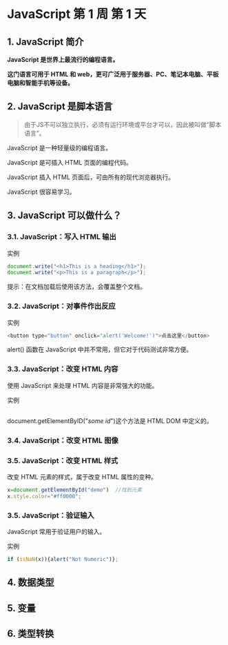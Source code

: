 # JavaScript 第 1 周 第 1 天

## 1. JavaScript 简介

**JavaScript 是世界上最流行的编程语言。**

**这门语言可用于 HTML 和 web，更可广泛用于服务器、PC、笔记本电脑、平板电脑和智能手机等设备。**

## 2. JavaScript 是脚本语言

> 由于JS不可以独立执行，必须有运行环境或平台才可以，因此被叫做“脚本语言”。

JavaScript 是一种轻量级的编程语言。

JavaScript 是可插入 HTML 页面的编程代码。

JavaScript 插入 HTML 页面后，可由所有的现代浏览器执行。

JavaScript 很容易学习。

## 3. JavaScript 可以做什么？

### 3.1. JavaScript：写入 HTML 输出

实例

```js
document.write("<h1>This is a heading</h1>");
document.write("<p>This is a paragraph</p>");
```

提示：在文档加载后使用该方法，会覆盖整个文档。

### 3.2. JavaScript：对事件作出反应

实例

```js
<button type="button" onclick="alert('Welcome!')">点击这里</button>
```

alert() 函数在 JavaScript 中并不常用，但它对于代码测试非常方便。

### 3.3. JavaScript：改变 HTML 内容

使用 JavaScript 来处理 HTML 内容是非常强大的功能。

实例

```

```

 document.getElementByID("*some id*")这个方法是 HTML DOM 中定义的。

### 3.4. JavaScript：改变 HTML 图像



### 3.5. JavaScript：改变 HTML 样式

改变 HTML 元素的样式，属于改变 HTML 属性的变种。

```js
x=document.getElementById("demo")  //找到元素
x.style.color="#ff0000"; 
```

### 3.5. JavaScript：验证输入

JavaScript 常用于验证用户的输入。

实例

```js
if (isNaN(x)){alert("Not Numeric")};
```

## 4. 数据类型

## 5. 变量

## 6. 类型转换